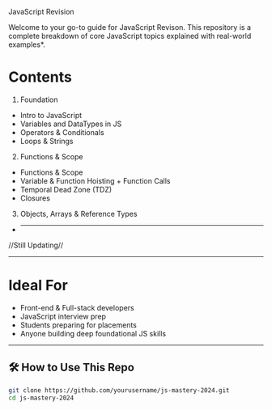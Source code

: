 JavaScript Revision

Welcome to your go-to guide for JavaScript Revison. This repository is a complete breakdown of core JavaScript topics explained with real-world examples*.

# Contents
1. Foundation
-  Intro to JavaScript
-  Variables and DataTypes in JS
-  Operators & Conditionals
-  Loops & Strings

2. Functions & Scope
-  Functions & Scope
-  Variable & Function Hoisting + Function Calls
-  Temporal Dead Zone (TDZ)
-  Closures

3. Objects, Arrays & Reference Types
-  _ _ _

 //Still Updating//

---

# Ideal For

- Front-end & Full-stack developers
- JavaScript interview prep
- Students preparing for placements
- Anyone building deep foundational JS skills

---

## 🛠️ How to Use This Repo

```bash
git clone https://github.com/yourusername/js-mastery-2024.git
cd js-mastery-2024

